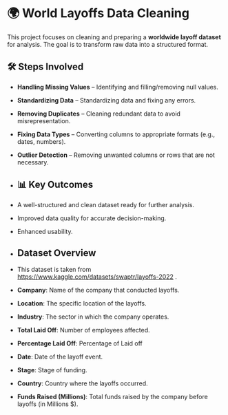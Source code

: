 # 🌍 World Layoffs Data Cleaning 

This project focuses on cleaning and preparing a **worldwide layoff dataset** for analysis. The goal is to transform raw data into a structured format.

## 🛠️ Steps Involved
- **Handling Missing Values** – Identifying and filling/removing null values.
- **Standardizing Data** – Standardizing data and fixing any errors.
- **Removing Duplicates** – Cleaning redundant data to avoid misrepresentation.
- **Fixing Data Types** – Converting columns to appropriate formats (e.g., dates, numbers).
- **Outlier Detection** –  Removing unwanted columns or rows  that are not necessary.

- ## 📊 Key Outcomes
- A well-structured and clean dataset ready for further analysis.
- Improved data quality for accurate decision-making.
- Enhanced usability.

- ## Dataset Overview
-  This dataset is taken from https://www.kaggle.com/datasets/swaptr/layoffs-2022 .

- **Company**: Name of the company that conducted layoffs.
- **Location**: The specific location of the layoffs.
- **Industry**: The sector in which the company operates.
- **Total Laid Off**: Number of employees affected.
- **Percentage Laid Off**: Percentage of Laid off
- **Date**: Date of the layoff event.
- **Stage**: Stage of funding.
- **Country**: Country where the layoffs occurred.
- **Funds Raised (Millions)**: Total funds raised by the company before layoffs (in Millions $).
